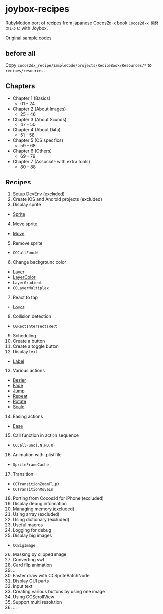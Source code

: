 # joybox-recipes

RubyMotion port of recipes from japanese Cocos2d-x book `Cocos2d-x 開発のレシピ` with Joybox.

[Original sample codes](https://github.com/syuhari/cocos2dx_recipe)

## before all
Copy `cocos2dx_recipe/SampleCode/projects/RecipeBook/Resources/*` to `recipes/resources`.

## Chapters

 * Chapter 1 (Basics)
   * 01 - 24
 * Chapter 2 (About Images)
   * 25 - 46
 * Chapter 3 (About Sounds)
   * 47 - 50
 * Chapter 4 (About Data)
   * 51 - 58
 * Chapter 5 (OS specifics)
   * 59 - 68
 * Chapter 6 (Others)
   * 69 - 79
 * Chapter 7 (Associate with extra tools)
   * 80 - 88

## Recipes

01. Setup DevEnv (excluded)
02. Create iOS and Android projects (excluded)
03. Display sprite
  * [Sprite](http://joybox.io/documentation/sprite/)
04. Move sprite
  * [Move](http://joybox.io/documentation/move/)
05. Remove sprite
  * `CCCallFuncN`
06. Change background color
  * [Layer](http://joybox.io/documentation/layer/)
  * [LayerColor](http://joybox.io/documentation/layer-color/)
  * `LayerGradient`
  * `CCLayerMultiplex`
07. React to tap
  * [Layer](http://joybox.io/documentation/layer/)
08. Collision detection
  * `CGRectIntersectsRect`
09. Scheduling
10. Create a button
11. Create a toggle button
12. Display text
  * [Label](http://joybox.io/documentation/label/)
13. Various actions
  * [Bezier](http://joybox.io/documentation/bezier/)
  * [Fade](http://joybox.io/documentation/fade/)
  * [Jump](http://joybox.io/documentation/jump/)
  * [Repeat](http://joybox.io/documentation/repeat/)
  * [Rotate](http://joybox.io/documentation/rotate/)
  * [Scale](http://joybox.io/documentation/scale/)
14. Easing actions
  * [Ease](http://joybox.io/documentation/ease/)
15. Call function in action sequence
  * `CCCallFunc{,N,ND,O}`
16. Animation with .plist file
  * `SpriteFrameCache`
17. Transition
  * `CCTransitionZoomFlipX`
  * `CCTransitionMoveInT`
18. Porting from Cocos2d for iPhone (excluded)
19. Display debug information
20. Managing memory (excluded)
21. Using array (excluded)
22. Using dictionary (excluded)
23. Useful macros
24. Logging for debug
25. Display big images
  * `CCBigImage`
26. Masking by clipped image
27. Converting swf
28. Card flip animation
29. ...
30. Faster draw with CCSpriteBatchNode
31. Display GUI parts
32. Input text
33. Creating various buttons by using one image
34. Using CCScrollView
35. Support multi resolution
36. ...


